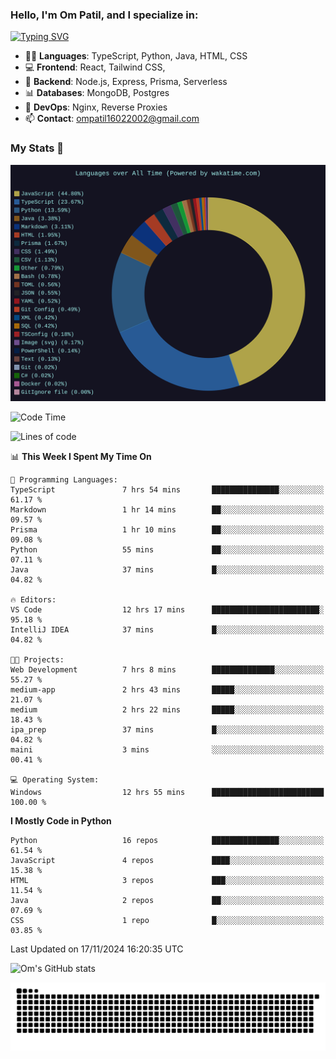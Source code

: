 <h3>Hello, I'm Om Patil, and I specialize in:</h3>

[![Typing SVG](https://readme-typing-svg.demolab.com?font=Fira+Code&pause=1000&color=00F7F6&width=435&lines=Full+Stack+Developer;Node.js+Backend+Developer;React+Frontend+Developer)](https://git.io/typing-svg)

<ul>
  <li>👨‍💻 <strong>Languages</strong>: TypeScript, Python, Java, HTML, CSS</li>
  <li>💻 <strong>Frontend</strong>: React, Tailwind CSS,  </li>
  <li>🦄 <strong>Backend</strong>: Node.js, Express, Prisma, Serverless </li>
  <li>📊 <strong>Databases</strong>: MongoDB, Postgres</li>
  <li>🚀 <strong>DevOps</strong>: Nginx, Reverse Proxies</li>
  <li>📫 <strong>Contact</strong>: <a href="mailto:ompatil16022002@gmail.com">ompatil16022002@gmail.com</a></li>
</ul>


<h3>My Stats 💯</h3>

<img src="wakatime-stats.svg" alt="Wakatime Stats" width="600"/>

<!--  [![Top Langs](https://github-readme-stats.vercel.app/api/top-langs/?username=9OmP&layout=compact&theme=radical)](https://github.com/anuraghazra/github-readme-stats) -->

<!--START_SECTION:waka-->
![Code Time](http://img.shields.io/badge/Code%20Time-106%20hrs%2015%20mins-blue)

![Lines of code](https://img.shields.io/badge/From%20Hello%20World%20I%27ve%20Written-1.5%20million%20lines%20of%20code-blue)

📊 **This Week I Spent My Time On** 

```text
💬 Programming Languages: 
TypeScript               7 hrs 54 mins       ███████████████░░░░░░░░░░   61.17 % 
Markdown                 1 hr 14 mins        ██░░░░░░░░░░░░░░░░░░░░░░░   09.57 % 
Prisma                   1 hr 10 mins        ██░░░░░░░░░░░░░░░░░░░░░░░   09.08 % 
Python                   55 mins             ██░░░░░░░░░░░░░░░░░░░░░░░   07.11 % 
Java                     37 mins             █░░░░░░░░░░░░░░░░░░░░░░░░   04.82 % 

🔥 Editors: 
VS Code                  12 hrs 17 mins      ████████████████████████░   95.18 % 
IntelliJ IDEA            37 mins             █░░░░░░░░░░░░░░░░░░░░░░░░   04.82 % 

🐱‍💻 Projects: 
Web Development          7 hrs 8 mins        ██████████████░░░░░░░░░░░   55.27 % 
medium-app               2 hrs 43 mins       █████░░░░░░░░░░░░░░░░░░░░   21.07 % 
medium                   2 hrs 22 mins       █████░░░░░░░░░░░░░░░░░░░░   18.43 % 
ipa_prep                 37 mins             █░░░░░░░░░░░░░░░░░░░░░░░░   04.82 % 
maini                    3 mins              ░░░░░░░░░░░░░░░░░░░░░░░░░   00.41 % 

💻 Operating System: 
Windows                  12 hrs 55 mins      █████████████████████████   100.00 % 
```

**I Mostly Code in Python** 

```text
Python                   16 repos            ███████████████░░░░░░░░░░   61.54 % 
JavaScript               4 repos             ████░░░░░░░░░░░░░░░░░░░░░   15.38 % 
HTML                     3 repos             ███░░░░░░░░░░░░░░░░░░░░░░   11.54 % 
Java                     2 repos             ██░░░░░░░░░░░░░░░░░░░░░░░   07.69 % 
CSS                      1 repo              █░░░░░░░░░░░░░░░░░░░░░░░░   03.85 % 
```




 Last Updated on 17/11/2024 16:20:35 UTC
<!--END_SECTION:waka-->

![Om's GitHub stats](https://github-readme-stats.vercel.app/api?username=9OmP&show_icons=true&theme=radical)

![snake gif](https://github.com/9OmP/9OmP/blob/output/github-contribution-grid-snake-dark.svg)


